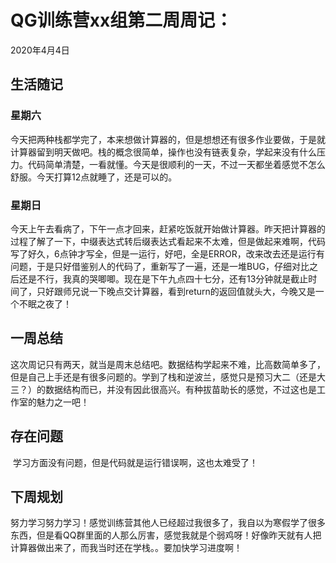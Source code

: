 # QG训练营xx组第二周周记：
2020年4月4日

## 生活随记

### 星期六

​	今天把两种栈都学完了，本来想做计算器的，但是想想还有很多作业要做，于是就计算器留到明天做吧。栈的概念很简单，操作也没有链表复杂，学起来没有什么压力。代码简单清楚，一看就懂。今天是很顺利的一天，不过一天都坐着感觉不怎么舒服。今天打算12点就睡了，还是可以的。

### 星期日

​	今天上午去看病了，下午一点才回来，赶紧吃饭就开始做计算器。昨天把计算器的过程了解了一下，中缀表达式转后缀表达式看起来不太难，但是做起来难啊，代码写了好久，6点钟才写全，但是一运行，好吧，全是ERROR，改来改去还是运行有问题，于是只好借鉴别人的代码了，重新写了一遍，还是一堆BUG，仔细对比之后还是不行，我真的哭唧唧。现在是下午九点四十七分，还有13分钟就是截止时间了，只好跟师兄说一下晚点交计算器，看到return的返回值就头大，今晚又是一个不眠之夜了！

## 一周总结

​	这次周记只有两天，就当是周末总结吧。数据结构学起来不难，比高数简单多了，但是自己上手还是有很多问题的。学到了栈和逆波兰，感觉只是预习大二（还是大三？）的数据结构而已，并没有因此很高兴。有种拔苗助长的感觉，不过这也是工作室的魅力之一吧！

## 存在问题

​	学习方面没有问题，但是代码就是运行错误啊，这也太难受了！

## 下周规划

​	努力学习努力学习！感觉训练营其他人已经超过我很多了，我自以为寒假学了很多东西，但是看QQ群里面的人那么厉害，感觉我就是个弱鸡呀！好像昨天就有人把计算器做出来了，而我当时还在学栈。。要加快学习进度啊！

